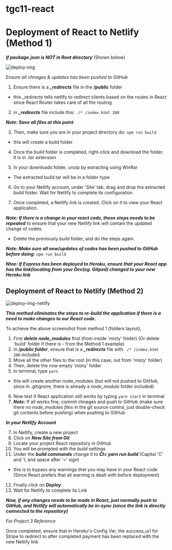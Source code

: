 # tgc11-react

# Deployment of React to Netlify (Method 1)
***If *package.json* is NOT in Root directory*** (Shown below)

![deploy-img](https://user-images.githubusercontent.com/60766668/116186724-c93a4f80-a756-11eb-8e08-6427c10f411f.PNG)

*Ensure all chnages & updates has been pushed to GitHub* 

1. Ensure there is a ***_redirects*** file in the ***/public*** folder
- this _redirects tells netlify to redirect clients based on the routes in React since React Router takes care of all the routing 

2. in ***_redirects*** file include this:
``` /* /index.html 200``` 

***Note: Save all files at this point*** 

3. Then, make sure you are in your project directory do:
```npm run build``` 
- this will create a build folder

4. Once the *build* folder is completed, right-click and download the folder. It is in *.tar* extension

5. In your downloads folder, unzip by extracting using WinRar 
- The extracted build.tar will be in a folder-type 

6. Go to your Netlify account, under 'Site' tab, drag and drop the extracted *build* folder. Wait for Netlify to complete its configuration 

7. Once completed, a Netlify link is created. Click on it to view your React application. 

***Note: If there is a change in your react code, these steps needs to be repeated*** to ensure that your new Netlify link will contain the updated change of codes. 
 - Delete the previously *build* folder, and do the steps again. 

***Note: Make sure all new/updates of codes has been pushed to GitHub before doing:*** 
```npm run build```

***Ntoe: If Express has been deployed to Heroku, ensure that your React app has the link(locating from your Dev(eg. Gitpod) changed to your new Heroku link***


## Deployment of React to Netlify (Method 2)

![deploy-img-netlify](https://user-images.githubusercontent.com/60766668/116218229-e7b34180-a77c-11eb-9a0e-2f867b73c42c.PNG)

***This method eliminates the steps to re-build the application if there is a need to make changes to our React code.***

To achieve the above screenshot from method 1 (folders layout),
1. First ***delete node_modules*** first (from inside 'misty' folder) (Or delete 'build' folder if there is - from the Method 1 example)
2. In ***/public folder***, ensure that is a ***_redirects*** file with
``` /* /index.html 200``` included 
3. Move all the other files to the root (in this case, out from 'misty' folder)
4. Then, delete the now empty 'misty' folder 
5. In terminal, type ```yarn```
- this will create another node_modules (but will not pushed to GitHub, since in .gitignore, there is already a *node_module* folder included) 
6. Now test if React application still works by typing ```yarn start``` in terminal
7. ***Note:*** If all works fine, commit chnages and push to GitHub (make sure there no *node_modules files* in the git source control, just double-check git contents before pushing) when pushing to GitHub

***In your Netlify Account***

7. In Netlify, create a new project 
8. Click on ***New Site from Git***
9. Locate your project React repository in GitHub 
10. You will be prompted with the *build* settings 
11. Under the ***build commands*** change it to ***CI= yarn run build*** (Capital 'C' and 'I, and space after '=' sign)
- this is to bypass any warnings that you may have in your React code (Since React prefers that all warning is dealt with before deployment)
12. Finally click on ***Deploy***
13. Wait for Netlify to complete its Link 

***Now, if any changes needs to be made in React, just normally push to GitHub, and Netlify will automatically be in-sync (since the link is directly connected to the 
repository)***

*For Project 3 Reference*

Once completed, ensure that in Heroku's Config Var, the success_url for Stripe to redirect to after completed payment has been replaced with the new Netlify link
